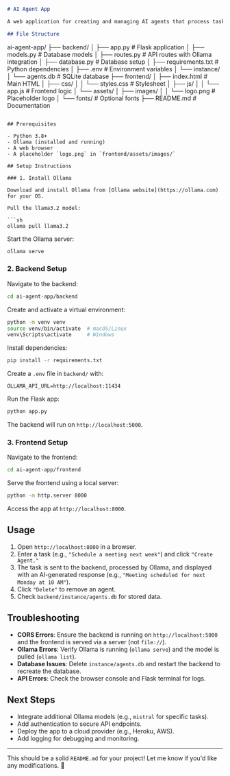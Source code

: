 ```markdown
# AI Agent App

A web application for creating and managing AI agents that process tasks using a local large language model (LLM) via Ollama, with a Flask backend and a vanilla HTML/CSS/JavaScript frontend.

## File Structure

```
ai-agent-app/
├── backend/
│   ├── app.py              # Flask application
│   ├── models.py           # Database models
│   ├── routes.py           # API routes with Ollama integration
│   ├── database.py         # Database setup
│   ├── requirements.txt    # Python dependencies
│   ├── .env                # Environment variables
│   └── instance/
│       └── agents.db       # SQLite database
├── frontend/
│   ├── index.html          # Main HTML
│   ├── css/
│   │   └── styles.css      # Stylesheet
│   ├── js/
│   │   └── app.js          # Frontend logic
│   └── assets/
│       ├── images/
│       │   └── logo.png    # Placeholder logo
│       └── fonts/          # Optional fonts
├── README.md               # Documentation
```

## Prerequisites

- Python 3.8+
- Ollama (installed and running)
- A web browser
- A placeholder `logo.png` in `frontend/assets/images/`

## Setup Instructions

### 1. Install Ollama

Download and install Ollama from [Ollama website](https://ollama.com) for your OS.

Pull the llama3.2 model:

```sh
ollama pull llama3.2
```

Start the Ollama server:

```sh
ollama serve
```

### 2. Backend Setup

Navigate to the backend:

```sh
cd ai-agent-app/backend
```

Create and activate a virtual environment:

```sh
python -m venv venv
source venv/bin/activate  # macOS/Linux
venv\Scripts\activate     # Windows
```

Install dependencies:

```sh
pip install -r requirements.txt
```

Create a `.env` file in `backend/` with:

```
OLLAMA_API_URL=http://localhost:11434
```

Run the Flask app:

```sh
python app.py
```

The backend will run on `http://localhost:5000`.

### 3. Frontend Setup

Navigate to the frontend:

```sh
cd ai-agent-app/frontend
```

Serve the frontend using a local server:

```sh
python -m http.server 8000
```

Access the app at `http://localhost:8000`.

## Usage

1. Open `http://localhost:8000` in a browser.
2. Enter a task (e.g., `"Schedule a meeting next week"`) and click `"Create Agent."`
3. The task is sent to the backend, processed by Ollama, and displayed with an AI-generated response (e.g., `"Meeting scheduled for next Monday at 10 AM"`).
4. Click `"Delete"` to remove an agent.
5. Check `backend/instance/agents.db` for stored data.

## Troubleshooting

- **CORS Errors**: Ensure the backend is running on `http://localhost:5000` and the frontend is served via a server (not `file://`).
- **Ollama Errors**: Verify Ollama is running (`ollama serve`) and the model is pulled (`ollama list`).
- **Database Issues**: Delete `instance/agents.db` and restart the backend to recreate the database.
- **API Errors**: Check the browser console and Flask terminal for logs.

## Next Steps

- Integrate additional Ollama models (e.g., `mistral` for specific tasks).
- Add authentication to secure API endpoints.
- Deploy the app to a cloud provider (e.g., Heroku, AWS).
- Add logging for debugging and monitoring.

---

This should be a solid `README.md` for your project! Let me know if you'd like any modifications. 🚀
